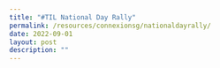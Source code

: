 ```yaml
---
title: "#TIL National Day Rally"
permalink: /resources/connexionsg/nationaldayrally/
date: 2022-09-01
layout: post
description: ""
---
```

